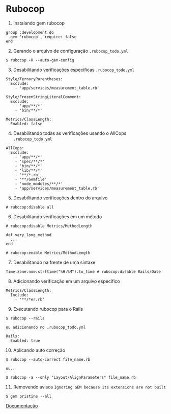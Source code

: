 # Rubocop


1. Instalando gem rubocop

```
group :development do
  gem 'rubocop', require: false
end
```

2. Gerando o arquivo de configuração `.rubocop_todo.yml`

```
$ rubocop -R --auto-gen-config
```

3. Desabilitando verificações específicas `.rubocop_todo.yml`

```
Style/TernaryParentheses:
  Exclude:
    - 'app/services/measurement_table.rb'

Style/FrozenStringLiteralComment:
  Exclude:
    - 'app/**/*'
    - 'bin/**/*'

Metrics/ClassLength:
  Enabled: false  
```

4. Desabilitando todas as verificações usando o AllCops `.rubocop_todo.yml`

```
AllCops:
  Exclude:
    - 'app/**/*'
    - 'spec/**/*'
    - 'bin/**/*'
    - 'lib/**/*'
    - '**/*.rb'
    - '**/Gemfile'
    - 'node_modules/**/*'
    - 'app/services/measurement_table.rb'
```

5. Desabilitando verificações dentro do arquivo

```
# rubocop:disable all
```

6. Desabilitando verificações em um método

```
# rubocop:disable Metrics/MethodLength

def very_long_method
  ...
end

# rubocop:enable Metrics/MethodLength
```

7. Desabilitando na frente de uma síntaxe

```
Time.zone.now.strftime("%H:%M").to_time # rubocop:disable Rails/Date
```

8. Adicionando verificação em um arquivo específico

```
Metrics/ClassLength:
  Include:
    - '**/*er.rb'
```

9. Executando rubocop para o Rails

```
$ rubocop --rails

ou adicionando no .rubocop_todo.yml

Rails:
  Enabled: true
```

10. Aplicando auto correção

```
$ rubocop --auto-correct file_name.rb

ou..

$ rubocop -a --only "Layout/AlignParameters" file_name.rb
```

11. Removendo avisos `Ignoring GEM because its extensions are not built`

```
$ gem pristine --all
```


[Documentação](https://rubocop.readthedocs.io/en/latest/basic_usage/)
